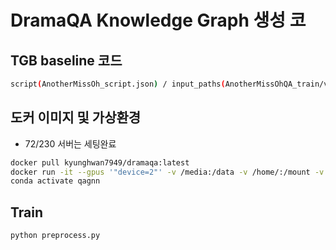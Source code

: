 # DramaQA Knowledge Graph 생성 코

## TGB baseline 코드
```bash
script(AnotherMissOh_script.json) / input_paths(AnotherMissOhQA_train/val/test_set.json) 데이터셋 경로 수정 필요
```

## 도커 이미지 및 가상환경
- 72/230 서버는 세팅완료
```bash
docker pull kyunghwan7949/dramaqa:latest
docker run -it --gpus '"device=2"' -v /media:/data -v /home/:/mount -v --ipc=host --name dramaqa docker.io/kyunghwan7949/dramaqa:latest /bin/bash
conda activate qagnn
```

## Train
```bash
python preprocess.py
```
